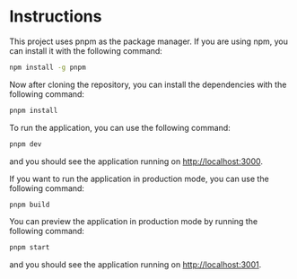 # Instructions

This project uses pnpm as the package manager. If you are using npm, you can install it with the following command:

```bash
npm install -g pnpm
```

Now after cloning the repository, you can install the dependencies with the following command:

```bash
pnpm install
```

To run the application, you can use the following command:

```bash
pnpm dev
```

and you should see the application running on <http://localhost:3000>.

If you want to run the application in production mode, you can use the following command:

```bash
pnpm build
```

You can preview the application in production mode by running the following command:

```bash
pnpm start
```

and you should see the application running on <http://localhost:3001>.
